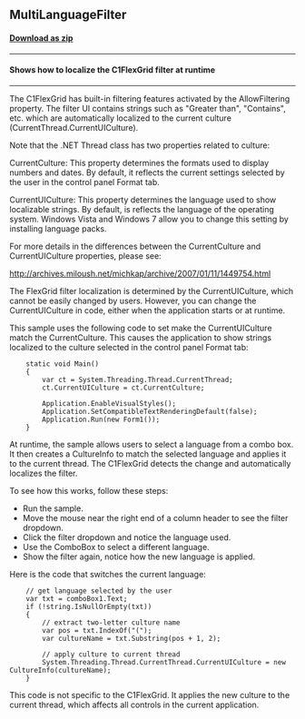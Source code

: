 ## MultiLanguageFilter
#### [Download as zip](https://grapecity.github.io/DownGit/#/home?url=https://github.com/GrapeCity/ComponentOne-WinForms-Samples/tree/master/NetFramework\FlexGrid\CS\MultiLanguageFilter)
____
#### Shows how to localize the C1FlexGrid filter at runtime
____
The C1FlexGrid has built-in filtering features activated by the AllowFiltering property. The filter UI contains strings such as "Greater than", "Contains", etc. which are automatically localized to the current culture (CurrentThread.CurrentUICulture). 

Note that the .NET Thread class has two properties related to culture: 

CurrentCulture: This property determines the formats used to display numbers and dates. By default, it reflects the current settings selected by the user in the control panel Format tab. 

CurrentUICulture: This property determines the language used to show localizable strings. By default, is reflects the language of the operating system. Windows Vista and Windows 7 allow you to change this setting by installing language packs. 

For more details in the differences between the CurrentCulture and CurrentUICulture properties, please see: 

http://archives.miloush.net/michkap/archive/2007/01/11/1449754.html

The FlexGrid filter localization is determined by the CurrentUICulture, which cannot be easily changed by users. However, you can change the CurrentUICulture in code, either when the application starts or at runtime. 

This sample uses the following code to set make the CurrentUICulture match the CurrentCulture. This causes the application to show strings localized to the culture selected in the control panel Format tab: 

```
    static void Main()
    {
        var ct = System.Threading.Thread.CurrentThread;
        ct.CurrentUICulture = ct.CurrentCulture;

        Application.EnableVisualStyles();
        Application.SetCompatibleTextRenderingDefault(false);
        Application.Run(new Form1());
    }
```

At runtime, the sample allows users to select a language from a combo box. It then creates a CultureInfo to match the selected language and applies it to the current thread. The C1FlexGrid detects the change and automatically localizes the filter. 

To see how this works, follow these steps: 

- Run the sample.
- Move the mouse near the right end of a column header to see the filter dropdown.
- Click the filter dropdown and notice the language used.
- Use the ComboBox to select a different language.
- Show the filter again, notice how the new language is applied.


Here is the code that switches the current language: 

```
	// get language selected by the user
    var txt = comboBox1.Text;
    if (!string.IsNullOrEmpty(txt))
    {
		// extract two-letter culture name
        var pos = txt.IndexOf("(");
        var cultureName = txt.Substring(pos + 1, 2);

        // apply culture to current thread
        System.Threading.Thread.CurrentThread.CurrentUICulture = new CultureInfo(cultureName);
	}
```

This code is not specific to the C1FlexGrid. It applies the new culture to the current thread, which affects all controls in the current application. 





